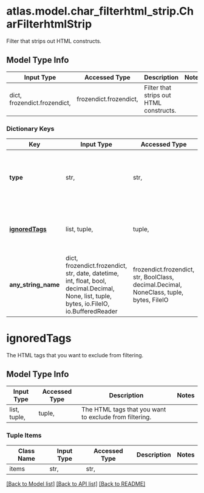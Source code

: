 # atlas.model.char_filterhtml_strip.CharFilterhtmlStrip

Filter that strips out HTML constructs.

## Model Type Info
Input Type | Accessed Type | Description | Notes
------------ | ------------- | ------------- | -------------
dict, frozendict.frozendict,  | frozendict.frozendict,  | Filter that strips out HTML constructs. | 

### Dictionary Keys
Key | Input Type | Accessed Type | Description | Notes
------------ | ------------- | ------------- | ------------- | -------------
**type** | str,  | str,  | Human-readable label that identifies this character filter type. | must be one of ["htmlStrip", ] 
**[ignoredTags](#ignoredTags)** | list, tuple,  | tuple,  | The HTML tags that you want to exclude from filtering. | [optional] 
**any_string_name** | dict, frozendict.frozendict, str, date, datetime, int, float, bool, decimal.Decimal, None, list, tuple, bytes, io.FileIO, io.BufferedReader | frozendict.frozendict, str, BoolClass, decimal.Decimal, NoneClass, tuple, bytes, FileIO | any string name can be used but the value must be the correct type | [optional]

# ignoredTags

The HTML tags that you want to exclude from filtering.

## Model Type Info
Input Type | Accessed Type | Description | Notes
------------ | ------------- | ------------- | -------------
list, tuple,  | tuple,  | The HTML tags that you want to exclude from filtering. | 

### Tuple Items
Class Name | Input Type | Accessed Type | Description | Notes
------------- | ------------- | ------------- | ------------- | -------------
items | str,  | str,  |  | 

[[Back to Model list]](../../README.md#documentation-for-models) [[Back to API list]](../../README.md#documentation-for-api-endpoints) [[Back to README]](../../README.md)

